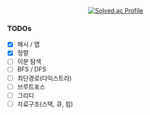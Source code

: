 <div align="center">

[![Solved.ac Profile](http://mazassumnida.wtf/api/v2/generate_badge?boj=j1min)](https://solved.ac/j1min/)

</div>

<div>

  ### TODOs
- [x] 해시 / 맵
- [x] 정렬
- [ ] 이분 탐색
- [ ] BFS / DFS
- [ ] 최단경로(다익스트라)
- [ ] 브루트포스
- [ ] 그리디
- [ ] 자료구조(스택, 큐, 힙)

</div>
